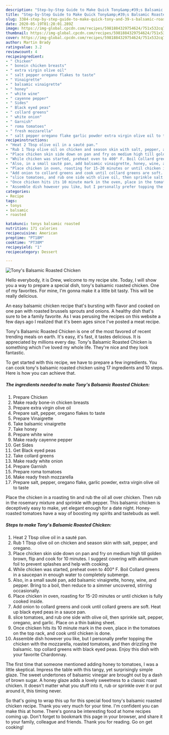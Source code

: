 ```yaml
---
description: "Step-by-Step Guide to Make Quick Tony&amp;#39;s Balsamic Roasted Chicken"
title: "Step-by-Step Guide to Make Quick Tony&amp;#39;s Balsamic Roasted Chicken"
slug: 3384-step-by-step-guide-to-make-quick-tony-and-39-s-balsamic-roasted-chicken
date: 2020-05-19T01:28:01.289Z
image: https://img-global.cpcdn.com/recipes/5981884329754624/751x532cq70/tonys-balsamic-roasted-chicken-recipe-main-photo.jpg
thumbnail: https://img-global.cpcdn.com/recipes/5981884329754624/751x532cq70/tonys-balsamic-roasted-chicken-recipe-main-photo.jpg
cover: https://img-global.cpcdn.com/recipes/5981884329754624/751x532cq70/tonys-balsamic-roasted-chicken-recipe-main-photo.jpg
author: Martin Brady
ratingvalue: 3.2
reviewcount: 4
recipeingredient:
- " Chicken"
- " bonein chicken breasts"
- " extra virgin olive oil"
- " salt pepper oregano flakes to taste"
- " Vinaigrette"
- " balsamic vinaigrette"
- " honey"
- " white wine"
- " cayenne pepper"
- " Sides"
- " Black eyed peas"
- " collard greens"
- " white onion"
- " Garnish"
- " roma tomatoes"
- " fresh mozzarella"
- " salt pepper oregano flake garlic powder extra virgin olive oil to taste"
recipeinstructions:
- "Heat 2 Tbsp olive oil in a sauté pan."
- "Rub 1 Tbsp olive oil on chicken and season skin with salt, pepper, and oregano."
- "Place chicken skin side down on pan and fry on medium high till golden brown, flip and cook for 10 minutes. I suggest covering with aluminum foil to prevent splashes and help with cooking."
- "While chicken was started, preheat oven to 400° F. Boil Collard greens in a saucepan in enough water to completely submerge."
- "Also, in a small sauté pan, add balsamic vinaigrette, honey, wine, and pepper. Bring to a boil, then reduce to a simmer uncovered, stirring occasionally."
- "Place chicken in oven, roasting for 15-20 minutes or until chicken is fully cooked inside."
- "Add onion to collard greens and cook until collard greens are soft. Heat up black eyed peas in a sauce pan."
- "slice tomatoes, and rub one side with olive oil, then sprinkle salt, pepper, oregano, and garlic. Place on a thin baking sheet."
- "Once chicken hits its 10 minute mark in the oven, place in the tomatoes on the top rack, and cook until chicken is done."
- "Assemble dish however you like, but I personally prefer topping the chicken with the mozzarella, roasted tomatoes, and then drizzling the balsamic. top collard greens with black eyed peas. Enjoy this dish with your favorite Chardonnay."
categories:
- Recipe
tags:
- tonys
- balsamic
- roasted

katakunci: tonys balsamic roasted 
nutrition: 171 calories
recipecuisine: American
preptime: "PT18M"
cooktime: "PT38M"
recipeyield: "1"
recipecategory: Dessert

---
```



![Tony&#39;s Balsamic Roasted Chicken](https://img-global.cpcdn.com/recipes/5981884329754624/751x532cq70/tonys-balsamic-roasted-chicken-recipe-main-photo.jpg)

Hello everybody, it is Drew, welcome to my recipe site. Today, I will show you a way to prepare a special dish, tony&#39;s balsamic roasted chicken. One of my favorites. For mine, I'm gonna make it a little bit tasty. This will be really delicious.

An easy balsamic chicken recipe that&#39;s bursting with flavor and cooked on one pan with roasted brussels sprouts and onions. A healthy dish that&#39;s sure to be a family favorite. As I was perusing the recipes on this website a few days ago I realized that it&#39;s been ages since I&#39;ve posted a meat recipe.

Tony&#39;s Balsamic Roasted Chicken is one of the most favored of recent trending meals on earth. It's easy, it's fast, it tastes delicious. It is appreciated by millions every day. Tony&#39;s Balsamic Roasted Chicken is something which I've loved my whole life. They're nice and they look fantastic.


To get started with this recipe, we have to prepare a few ingredients. You can cook tony&#39;s balsamic roasted chicken using 17 ingredients and 10 steps. Here is how you can achieve that.

<!--inarticleads1-->

##### The ingredients needed to make Tony&#39;s Balsamic Roasted Chicken:

1. Prepare  Chicken
1. Make ready  bone-in chicken breasts
1. Prepare  extra virgin olive oil
1. Prepare  salt, pepper, oregano flakes to taste
1. Prepare  Vinaigrette
1. Take  balsamic vinaigrette
1. Take  honey
1. Prepare  white wine
1. Make ready  cayenne pepper
1. Get  Sides
1. Get  Black eyed peas
1. Take  collard greens
1. Make ready  white onion
1. Prepare  Garnish
1. Prepare  roma tomatoes
1. Make ready  fresh mozzarella
1. Prepare  salt, pepper, oregano flake, garlic powder, extra virgin olive oil to taste


Place the chicken in a roasting tin and rub the oil all over chicken. Then rub in the rosemary mixture and sprinkle with pepper. This balsamic chicken is deceptively easy to make, yet elegant enough for a date night. Honey-roasted tomatoes have a way of boosting my spirits and tastebuds as well. 

<!--inarticleads2-->

##### Steps to make Tony&#39;s Balsamic Roasted Chicken:

1. Heat 2 Tbsp olive oil in a sauté pan.
1. Rub 1 Tbsp olive oil on chicken and season skin with salt, pepper, and oregano.
1. Place chicken skin side down on pan and fry on medium high till golden brown, flip and cook for 10 minutes. I suggest covering with aluminum foil to prevent splashes and help with cooking.
1. While chicken was started, preheat oven to 400° F. Boil Collard greens in a saucepan in enough water to completely submerge.
1. Also, in a small sauté pan, add balsamic vinaigrette, honey, wine, and pepper. Bring to a boil, then reduce to a simmer uncovered, stirring occasionally.
1. Place chicken in oven, roasting for 15-20 minutes or until chicken is fully cooked inside.
1. Add onion to collard greens and cook until collard greens are soft. Heat up black eyed peas in a sauce pan.
1. slice tomatoes, and rub one side with olive oil, then sprinkle salt, pepper, oregano, and garlic. Place on a thin baking sheet.
1. Once chicken hits its 10 minute mark in the oven, place in the tomatoes on the top rack, and cook until chicken is done.
1. Assemble dish however you like, but I personally prefer topping the chicken with the mozzarella, roasted tomatoes, and then drizzling the balsamic. top collard greens with black eyed peas. Enjoy this dish with your favorite Chardonnay.


The first time that someone mentioned adding honey to tomatoes, I was a little skeptical. Impress the table with this tangy, yet surprisingly simple glaze. The sweet undertones of balsamic vinegar are brought out by a dash of brown sugar. A honey glaze adds a lovely sweetness to a classic roast chicken. It doesn&#39;t matter what you stuff into it, rub or sprinkle over it or put around it, this timing never. 

So that's going to wrap this up for this special food tony&#39;s balsamic roasted chicken recipe. Thank you very much for your time. I'm confident you can make this at home. There's gonna be interesting food at home recipes coming up. Don't forget to bookmark this page in your browser, and share it to your family, colleague and friends. Thank you for reading. Go on get cooking!
